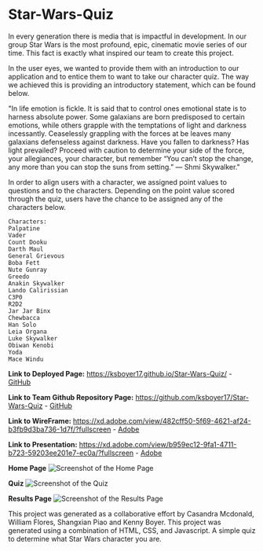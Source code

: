 # Star-Wars-Quiz

In every generation there is media that is impactful in development. In our group Star Wars is the most profound, epic, cinematic movie series of our time. This fact is exactly what inspired our team to create this project.

In the user eyes, we wanted to provide them with an introduction to our application and to entice them to want to take our character quiz. The way we achieved this is providing an introductory statement, which can be found below.

"In life emotion is fickle. It is said that to control ones emotional state is to harness absolute power. Some galaxians are born predisposed to certain emotions, while others grapple with the temptations of light and darkness incessantly. Ceaselessly grappling with the forces at be leaves many galaxians defenseless against darkness. Have you fallen to darkness? Has light prevailed? Proceed with caution to determine your side of the force, your allegiances, your character, but remember “You can’t stop the change, any more than you can stop the suns from setting.” — Shmi Skywalker."

In order to align users with a character, we assigned point values to questions and to the characters. Depending on the point value scored through the quiz, users have the chance to be assigned any of the characters below.

```
Characters:
Palpatine
Vader
Count Dooku
Darth Maul
General Grievous
Boba Fett
Nute Gunray
Greedo 
Anakin Skywalker
Lando Calirissian
C3P0
R2D2
Jar Jar Binx
Chewbacca
Han Solo
Leia Organa
Luke Skywalker
Obiwan Kenobi
Yoda
Mace Windu 
```

**Link to Deployed Page:**
https://ksboyer17.github.io/Star-Wars-Quiz/ -
[GitHub](https://ksboyer17.github.io/Star-Wars-Quiz/ )


**Link to Team Github Repository Page:**
https://github.com/ksboyer17/Star-Wars-Quiz -
[GitHub](https://github.com/ksboyer17/Star-Wars-Quiz )

**Link to WireFrame:**
 https://xd.adobe.com/view/482cff50-5f69-4621-af24-b3fb9d3ba736-1d7f/?fullscreen -
[Adobe](https://xd.adobe.com/view/482cff50-5f69-4621-af24-b3fb9d3ba736-1d7f/?fullscreen)

**Link to Presentation:**
 https://xd.adobe.com/view/b959ec12-9fa1-4711-b723-59203ee201e7-ec0a/?fullscreen -
[Adobe](https://xd.adobe.com/view/b959ec12-9fa1-4711-b723-59203ee201e7-ec0a/?fullscreen)

**Home Page**
![Screenshot of the Home Page](https://github.com/ksboyer17/Star-Wars-Quiz/blob/main/assets/screenshots/screenshot-home.png?raw=true)

**Quiz**
![Screenshot of the Quiz](https://github.com/ksboyer17/Star-Wars-Quiz/blob/main/assets/screenshots/screenshot-quiz.png?raw=true)

**Results Page**
![Screenshot of the Results Page](https://github.com/ksboyer17/Star-Wars-Quiz/blob/main/assets/screenshots/screenshot-result.png?raw=true)

This project was generated as a collaborative effort by Casandra Mcdonald, William Flores, Shangxian Piao and Kenny Boyer.
This project was generated using a combination of HTML, CSS, and Javascript.
A simple quiz to determine what Star Wars character you are.

